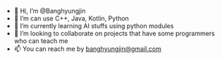 - 👋 Hi, I’m @Banghyungjin
- 👀 I’m can use C++, Java, Kotlin, Python
- 🌱 I’m currently learning AI stuffs using python modules
- 💞️ I’m looking to collaborate on projects that have some programmers who can teach me
- 📫 You can reach me by banghyungjin@gmail.com

<!---
Banghyungjin/Banghyungjin is a ✨ special ✨ repository because its `README.md` (this file) appears on your GitHub profile.
You can click the Preview link to take a look at your changes.
--->
